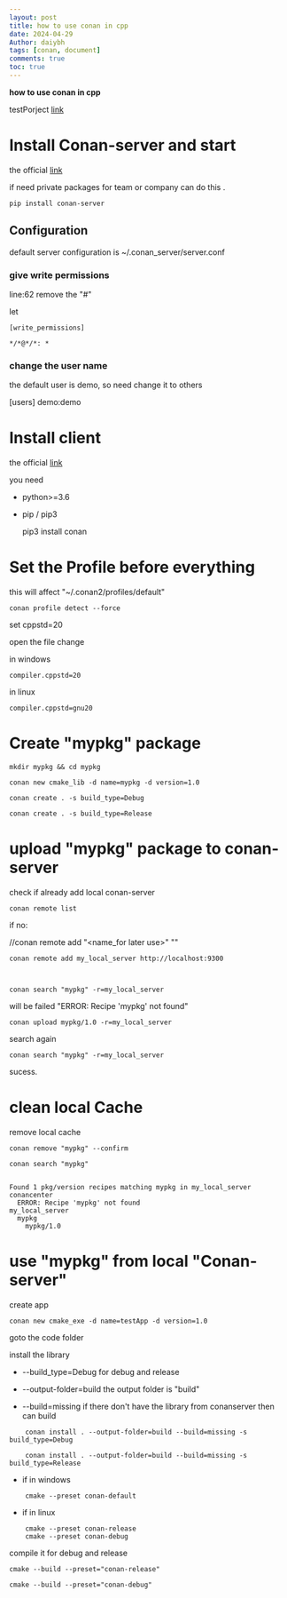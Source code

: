 ```yaml
---
layout: post
title: how to use conan in cpp
date: 2024-04-29
Author: daiybh
tags: [conan, document]
comments: true
toc: true
---
```


**how to use conan in cpp**

testPorject [link](https://github.com/daiybh/conan-usage/)


# Install Conan-server  and start

the official  [link](https://docs.conan.io/2/reference/conan_server.html) 

if need private packages for team or company  can do this .

    pip install conan-server

## Configuration

default server configuration is ~/.conan_server/server.conf


### give write permissions

line:62  remove the "#"  

let 
```
[write_permissions]

*/*@*/*: *
```

### change the user name

the default user is demo, so need change it to others

[users]
demo:demo

# Install client

the official [link](https://docs.conan.io/2/installation.html)

you need 

* python>=3.6
* pip / pip3

    pip3 install conan

# **Set the Profile before everything**

this will affect  "~/.conan2/profiles/default"

    conan profile detect --force


set cppstd=20

open the file change 

in windows

    compiler.cppstd=20

in linux

    compiler.cppstd=gnu20



# Create "mypkg" package

    mkdir mypkg && cd mypkg

    conan new cmake_lib -d name=mypkg -d version=1.0

    conan create . -s build_type=Debug

    conan create . -s build_type=Release



# upload "mypkg" package to conan-server

check if already add local conan-server


    conan remote list


if no:

//conan remote add "<name_for later use>" "<remote conan Server URL>"

    conan remote add my_local_server http://localhost:9300



    conan search "mypkg" -r=my_local_server

will be failed "ERROR: Recipe 'mypkg' not found"

    conan upload mypkg/1.0 -r=my_local_server

search again

    conan search "mypkg" -r=my_local_server

sucess.


# clean local Cache

remove local cache

    conan remove "mypkg" --confirm
```
conan search "mypkg"


Found 1 pkg/version recipes matching mypkg in my_local_server
conancenter
  ERROR: Recipe 'mypkg' not found
my_local_server
  mypkg
    mypkg/1.0
```	
	

# use "mypkg" from local "Conan-server"	

create app

    conan new cmake_exe -d name=testApp -d version=1.0

goto the code folder

install the library 

* --build_type=Debug for debug and release 

* --output-folder=build the output folder is "build"

* --build=missing  if there don't have the library from conanserver then can build

```
    conan install . --output-folder=build --build=missing -s build_type=Debug

    conan install . --output-folder=build --build=missing -s build_type=Release
```

* if in windows

```    
    cmake --preset conan-default
```

* if in linux

```
    cmake --preset conan-release
    cmake --preset conan-debug
```

compile it for debug and release

    cmake --build --preset="conan-release"
    
    cmake --build --preset="conan-debug"


